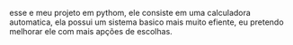 esse e meu projeto em pythom, 
ele consiste em uma calculadora automatica, 
ela possui um sistema basico mais muito efiente, 
eu pretendo melhorar ele com mais apções de escolhas.

